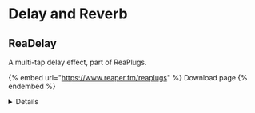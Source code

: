 # Delay and Reverb

## ReaDelay

A multi-tap delay effect, part of ReaPlugs.

{% embed url="https://www.reaper.fm/reaplugs" %}
Download page
{% endembed %}

<details>

<summary>Details</summary>

Copyright (C) 2006-2016, Cockos Incorporated VST PlugIn Technology by Steinberg Media Technologies GmbH

Information From the vendor:

* Multi-tap delay, no practical limit on tap count
* Up to 10 second delay per tap
* Tap lengths can be in time (s/ms) or quarter notes
* Feedback, LPF/HPF, resolution reduction per tap
* Stereo width per tap
* Volume/pan per tap

<img src="../.gitbook/assets/readelay.png" alt="" data-size="original">

</details>
